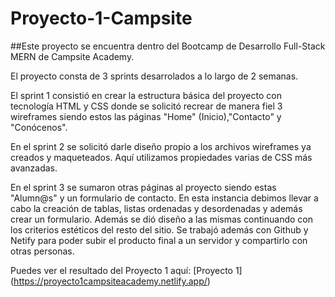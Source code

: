 # Proyecto-1-Campsite

##Este proyecto se encuentra dentro del Bootcamp de Desarrollo Full-Stack MERN de Campsite Academy.

El proyecto consta de 3 sprints desarrolados a lo largo de 2 semanas.

El sprint 1 consistió en crear la estructura básica del proyecto con tecnología HTML y CSS donde se solicitó recrear de manera fiel 3 wireframes siendo estos las páginas "Home" (Inicio),"Contacto" y "Conócenos".

En el sprint 2 se solicitó darle diseño propio a los archivos wireframes ya creados y maqueteados. Aquí utilizamos propiedades varias de CSS más avanzadas. 

En el sprint 3 se sumaron otras páginas al proyecto siendo estas "Alumn@s" y un formulario de contacto. En esta instancia debimos llevar a cabo la creación de tablas, listas ordenadas y desordenadas y además crear un formulario. Además se dió diseño a las mismas continuando con los criterios estéticos del resto del sitio. Se trabajó además con Github y Netify para poder subir el producto final a un servidor y compartirlo con otras personas.

Puedes ver el resultado del Proyecto 1 aquí: [Proyecto 1] (https://proyecto1campsiteacademy.netlify.app/)

